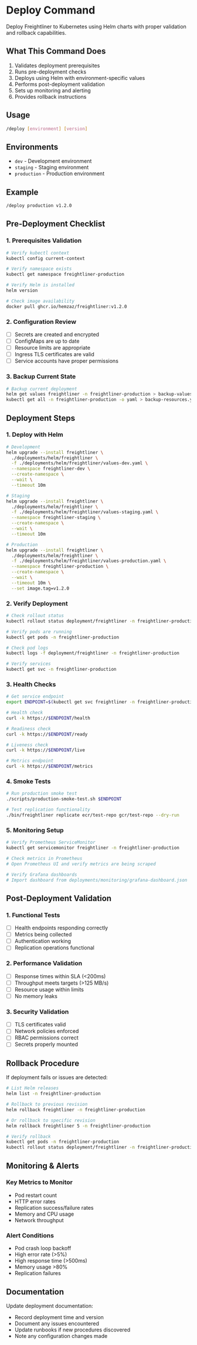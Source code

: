 # Deploy Command

Deploy Freightliner to Kubernetes using Helm charts with proper validation and rollback capabilities.

## What This Command Does

1. Validates deployment prerequisites
2. Runs pre-deployment checks
3. Deploys using Helm with environment-specific values
4. Performs post-deployment validation
5. Sets up monitoring and alerting
6. Provides rollback instructions

## Usage

```bash
/deploy [environment] [version]
```

## Environments

- `dev` - Development environment
- `staging` - Staging environment
- `production` - Production environment

## Example

```bash
/deploy production v1.2.0
```

## Pre-Deployment Checklist

### 1. Prerequisites Validation
```bash
# Verify kubectl context
kubectl config current-context

# Verify namespace exists
kubectl get namespace freightliner-production

# Verify Helm is installed
helm version

# Check image availability
docker pull ghcr.io/hemzaz/freightliner:v1.2.0
```

### 2. Configuration Review
- [ ] Secrets are created and encrypted
- [ ] ConfigMaps are up to date
- [ ] Resource limits are appropriate
- [ ] Ingress TLS certificates are valid
- [ ] Service accounts have proper permissions

### 3. Backup Current State
```bash
# Backup current deployment
helm get values freightliner -n freightliner-production > backup-values.yaml
kubectl get all -n freightliner-production -o yaml > backup-resources.yaml
```

## Deployment Steps

### 1. Deploy with Helm
```bash
# Development
helm upgrade --install freightliner \
  ./deployments/helm/freightliner \
  -f ./deployments/helm/freightliner/values-dev.yaml \
  --namespace freightliner-dev \
  --create-namespace \
  --wait \
  --timeout 10m

# Staging
helm upgrade --install freightliner \
  ./deployments/helm/freightliner \
  -f ./deployments/helm/freightliner/values-staging.yaml \
  --namespace freightliner-staging \
  --create-namespace \
  --wait \
  --timeout 10m

# Production
helm upgrade --install freightliner \
  ./deployments/helm/freightliner \
  -f ./deployments/helm/freightliner/values-production.yaml \
  --namespace freightliner-production \
  --create-namespace \
  --wait \
  --timeout 10m \
  --set image.tag=v1.2.0
```

### 2. Verify Deployment
```bash
# Check rollout status
kubectl rollout status deployment/freightliner -n freightliner-production

# Verify pods are running
kubectl get pods -n freightliner-production

# Check pod logs
kubectl logs -f deployment/freightliner -n freightliner-production

# Verify services
kubectl get svc -n freightliner-production
```

### 3. Health Checks
```bash
# Get service endpoint
export ENDPOINT=$(kubectl get svc freightliner -n freightliner-production -o jsonpath='{.status.loadBalancer.ingress[0].hostname}')

# Health check
curl -k https://$ENDPOINT/health

# Readiness check
curl -k https://$ENDPOINT/ready

# Liveness check
curl -k https://$ENDPOINT/live

# Metrics endpoint
curl -k https://$ENDPOINT/metrics
```

### 4. Smoke Tests
```bash
# Run production smoke test
./scripts/production-smoke-test.sh $ENDPOINT

# Test replication functionality
./bin/freightliner replicate ecr/test-repo gcr/test-repo --dry-run
```

### 5. Monitoring Setup
```bash
# Verify Prometheus ServiceMonitor
kubectl get servicemonitor freightliner -n freightliner-production

# Check metrics in Prometheus
# Open Prometheus UI and verify metrics are being scraped

# Verify Grafana dashboards
# Import dashboard from deployments/monitoring/grafana-dashboard.json
```

## Post-Deployment Validation

### 1. Functional Tests
- [ ] Health endpoints responding correctly
- [ ] Metrics being collected
- [ ] Authentication working
- [ ] Replication operations functional

### 2. Performance Validation
- [ ] Response times within SLA (<200ms)
- [ ] Throughput meets targets (>125 MB/s)
- [ ] Resource usage within limits
- [ ] No memory leaks

### 3. Security Validation
- [ ] TLS certificates valid
- [ ] Network policies enforced
- [ ] RBAC permissions correct
- [ ] Secrets properly mounted

## Rollback Procedure

If deployment fails or issues are detected:

```bash
# List Helm releases
helm list -n freightliner-production

# Rollback to previous revision
helm rollback freightliner -n freightliner-production

# Or rollback to specific revision
helm rollback freightliner 5 -n freightliner-production

# Verify rollback
kubectl get pods -n freightliner-production
kubectl rollout status deployment/freightliner -n freightliner-production
```

## Monitoring & Alerts

### Key Metrics to Monitor
- Pod restart count
- HTTP error rates
- Replication success/failure rates
- Memory and CPU usage
- Network throughput

### Alert Conditions
- Pod crash loop backoff
- High error rate (>5%)
- High response time (>500ms)
- Memory usage >80%
- Replication failures

## Documentation

Update deployment documentation:
- Record deployment time and version
- Document any issues encountered
- Update runbooks if new procedures discovered
- Note any configuration changes made
